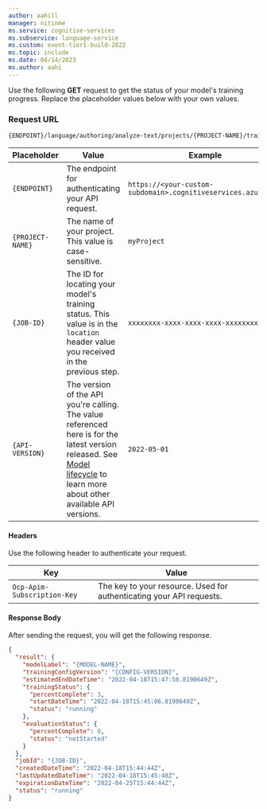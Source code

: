 ```yaml
---
author: aahill
manager: nitinme
ms.service: cognitive-services
ms.subservice: language-service
ms.custom: event-tier1-build-2022
ms.topic: include
ms.date: 04/14/2023
ms.author: aahi
---
```


Use the following **GET** request to get the status of your model's training progress. Replace the placeholder values below with your own values. 

### Request URL

```rest
{ENDPOINT}/language/authoring/analyze-text/projects/{PROJECT-NAME}/train/jobs/{JOB-ID}?api-version={API-VERSION}
```

|Placeholder  |Value  | Example |
|---------|---------|---------|
|`{ENDPOINT}`     | The endpoint for authenticating your API request.   | `https://<your-custom-subdomain>.cognitiveservices.azure.com` |
|`{PROJECT-NAME}`     | The name of your project. This value is case-sensitive.   | `myProject` |
|`{JOB-ID}`     | The ID for locating your model's training status. This value is in the `location` header value you received in the previous step.  | `xxxxxxxx-xxxx-xxxx-xxxx-xxxxxxxxxxxxx` |
|`{API-VERSION}`     | The version of the API you're calling. The value referenced here is for the latest version released. See [Model lifecycle](../../../concepts/model-lifecycle.md#choose-the-model-version-used-on-your-data) to learn more about other available API versions.  | `2022-05-01` |

#### Headers

Use the following header to authenticate your request. 

|Key|Value|
|--|--|
|`Ocp-Apim-Subscription-Key`| The key to your resource. Used for authenticating your API requests.|

#### Response Body

After sending the request, you will get the following response. 

```json
{
  "result": {
    "modelLabel": "{MODEL-NAME}",
    "trainingConfigVersion": "{CONFIG-VERSION}",
    "estimatedEndDateTime": "2022-04-18T15:47:58.8190649Z",
    "trainingStatus": {
      "percentComplete": 3,
      "startDateTime": "2022-04-18T15:45:06.8190649Z",
      "status": "running"
    },
    "evaluationStatus": {
      "percentComplete": 0,
      "status": "notStarted"
    }
  },
  "jobId": "{JOB-ID}",
  "createdDateTime": "2022-04-18T15:44:44Z",
  "lastUpdatedDateTime": "2022-04-18T15:45:48Z",
  "expirationDateTime": "2022-04-25T15:44:44Z",
  "status": "running"
}

```
